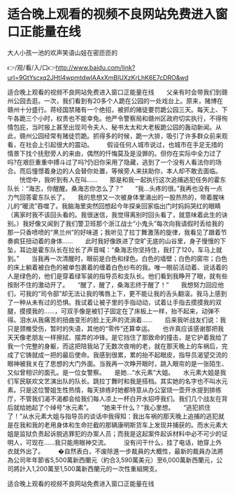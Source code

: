 # 适合晚上观看的视频不良网站免费进入窗口正能量在线
大人小孩一池的欢声笑语山娃在密匝匝的

👉/观/看/入/口👉http://www.baidu.com/link?url=9GtYscxq2JHtl4wpmtdwIAAxXmBlUXzKrLhK6E7cDRO&wd

适合晚上观看的视频不良网站免费进入窗口正能量在线　　父亲有时会带我们到赣州公园去逛。一次，我们看到有20多个人跪在公园的一处戏台上。原来，赌博在赣州十分盛行。蒋经国禁赌有一个绝招，被抓的赌徒要罚跪公园三天。每天上、下午各跪三个小时，权贵也不能幸免。他严令警察局和赣州区政府切实执行，不得徇情包庇，当时报上甚至出现司令夫人、秘书太太和大老板跪公园的轰动新闻。从此，赣州公园经常有赌徒罚跪。抓得多的时候，跪一大排，吸引了许多群众前来观看，在社会上引起很大的震动。
　　假设任何人城市说过，也城市在手足无措的情景下找个抚慰旁人的来由，偶然的忏悔莫及是没罪的。但你在实际中全力过了吗?在艰巨重重中搏斗过了吗?仍旧你采用了隐藏，逃到了一个没有人看法你的场合。而后憧憬着身边的人会替你处置，等候旁人来扶助你，本人却不敢去面临。
　　恍惚中，我听到有人在叫……　　那是和我一起执行这次追捕逃犯任务的霍东队长：“海志，你醒醒。桑海志你怎么了？”　　“我…头疼的很。”我再也没有一点力气回答霍东队长了。　　我的思想又一次被身体里涌出的一股热热的，带着腥味儿的“暖流”吞噬了。我脑海里突然回想起今年探亲回家临出门时妈妈哭红的眼睛（离家时我不该回头看的。我很迷信，我觉得离别时回头看了，就意味着此生的诀别。）我好像又闻到了我们警卫班那个浙江战士“小鬼头”每次向我请假时丢给我的那一只香喷喷的“黑兰州”的好味道；我听见了拉丁舞激荡的旋律，我看见了跟着节奏疯狂扭动着的身体……　　此时我好像跌进了空旷无底的山谷里，身子慢慢的下坠，耳边是霍东队长在拉长了声音喊：“桑海志你坚持住，我打了120，车马上就到。”　　当我再一次清醒时，眼前是白色和绿色。白色的墙壁；白色的窗帘；白色的床上躺着被白色的被单包裹着的缠着白色纱布的我。唯一眼前活动着、说话着的人是绿色的，他们是穿着绿军装的指导员和支队长。他们看到我睁开了眼，就有些按耐不住的激动开了。　　“醒了，醒了，桑海志终于醒了！”　　我想努力回应他们，可我的“司令部”却无法让我的嘴唇上下，更不能让我的舌头翻滚。我马上感到了一种从未有过的恐惧。我试着让被子里的手指动动，试着让手指去摸摸我的双腿，摸摸我的……，可双手像是被钉子固定在了床板上一样，抬不起来，动弹不得。泪水从我痛苦的扭曲变形的脸上无声的流淌着……　　后来我听战友们说：我只是颈椎受伤，暂时的失语，其他的“零件”还算幸运。　　也许真应该感谢那把我天天像老朋友一样擦拭、摆弄的冲锋。是它挡住了那致命的撞击，是它护着我给了我一个完整的身躯，而这把陪我站了无数次夜哨的老，就在那天晚上的车祸后，完成了它铸就成一把的最后使命。我感到很累，累的抬不起眼皮，指导员渴望交流的眼神被我关在了思想的大门外面。当我再一次睁开眼时，跳入眼帘的是一张陌生、又似曾相识的面孔。是一位女警察。　　是她…“水元素”大姐。　　水元素大姐是我们军民联欢文艺演出队的队长。跳拉丁舞时和我是搭档。其实她的名字也不叫水元素。只是这位警姐生性热情，每天排练时她都特意从办公室烧一壶开水提到排练厅，不管我们渴不渴都会给我们每人凉上一杯白开水招呼我们。我们几个战友在背后就给她起了个绰号“水元素”。　　“她来干什么？”我心里想。　　“逃犯抓住了！”从水元素大姐与指导员的谈话中我得知：我出车祸的那天晚上追捕的逃犯就是在我和我的老用身体和生命拦截的那辆康明斯货车上发现并捕获的。而水元素大姐是监狱负责起诉脱逃罪犯的办案人员；而我是这起案件起诉材料中必不可少的证明人，可现在……我只能用眼神交流。
　　没有问干什么，挂了电话，她穿上外衣就外出了。
　　�自然表白，不废除進一步裁員的大概性，最新的裁員办法將為公司年年節省5,500萬新西蘭元（約合3,590萬美元）至6,000萬新西蘭元，公司將計入1,200萬至1,500萬新西蘭元的一次性重組開支。

适合晚上观看的视频不良网站免费进入窗口正能量在线

